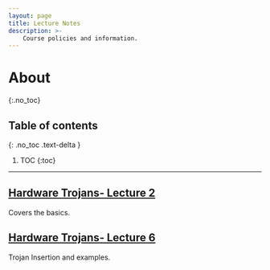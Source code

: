 ```yaml
---
layout: page
title: Lecture Notes
description: >-
    Course policies and information.
---
```


# About
{:.no_toc}

## Table of contents
{: .no_toc .text-delta }

1. TOC
{:toc}

---
## [Hardware Trojans- Lecture 2](lecture2.pdf)
Covers the basics.

## [Hardware Trojans- Lecture 6](lecture6.pdf)
Trojan Insertion and examples.



